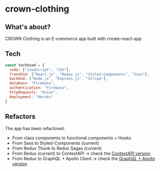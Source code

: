 # crown-clothing 

## What's about?

CROWN Clothing is an E-commerce app built with create-react-app

## Tech

```js
const techUsed = {
  code: ["JavaScript", "JSX"],
  frontEnd: ["React.js", "Redux.js", "Styled-Components", "Sass"],
  backEnd: ["Node.js", "Express.js", "Stripe"],
  database: "Firebase",
  authentication: "Firebase",
  httpRequests: "Axios",
  deployment: "Heroku"
}
```
## Refactors

The app has been refactored:

- From class components to functional components + Hooks
- From Sass to Styled-Components (current)
- From Redux Thunk to Redux Sagas (current)
- From Redux (current) to ContextAPI -> check the <a href="https://github.com/david-borja/crown-clothing-context">ContextAPI version</a>
- From Redux to GraphQL + Apollo Client -> check the <a href="https://github.com/david-borja/crown-clothing-graphql">GraphQL + Apollo version</a>
